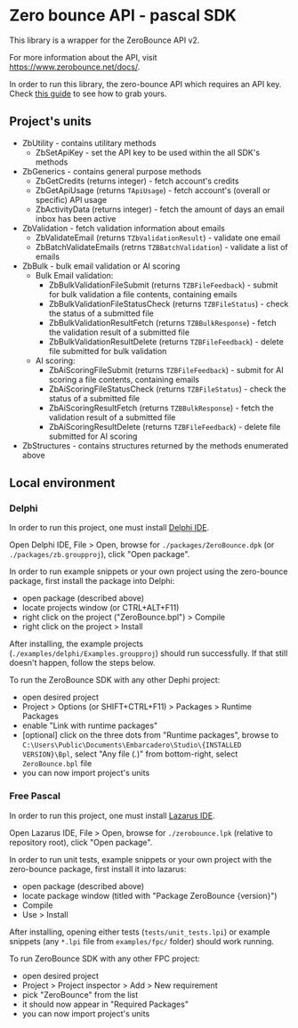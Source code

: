# Zero bounce API - pascal SDK

This library is a wrapper for the ZeroBounce API v2.

For more information about the API, visit https://www.zerobounce.net/docs/.

In order to run this library, the zero-bounce API which requires an API key. Check [this guide](https://www.zerobounce.net/docs/api-dashboard#API_keys_management) to see how to grab yours.

## Project's units

- ZbUtility - contains utilitary methods
    - ZbSetApiKey - set the API key to be used within the all SDK's methods
- ZbGenerics - contains general purpose methods
    - ZbGetCredits (returns integer) - fetch account's credits
    - ZbGetApiUsage (returns `TApiUsage`) - fetch account's (overall or specific) API usage
    - ZbActivityData (returns integer) - fetch the amount of days an email inbox has been active
- ZbValidation - fetch validation information about emails
    - ZbValidateEmail (returns `TZbValidationResult`) - validate one email
    - ZbBatchValidateEmails (retrns `TZBBatchValidation`) - validate a list of emails
- ZbBulk - bulk email validation or AI scoring
    - Bulk Email validation:
        - ZbBulkValidationFileSubmit (returns `TZBFileFeedback`) - submit for bulk validation a file contents, containing emails
        - ZbBulkValidationFileStatusCheck (returns `TZBFileStatus`) - check the status of a submitted file
        - ZbBulkValidationResultFetch (returns `TZBBulkResponse`) - fetch the validation result of a submitted file
        - ZbBulkValidationResultDelete (returns `TZBFileFeedback`) - delete file submitted for bulk validation
    - AI scoring:
        - ZbAiScoringFileSubmit (returns `TZBFileFeedback`) - submit for AI scoring a file contents, containing emails
        - ZbAiScoringFileStatusCheck (returns `TZBFileStatus`) - check the status of a submitted file
        - ZbAiScoringResultFetch (returns `TZBBulkResponse`) - fetch the validation result of a submitted file
        - ZbAiScoringResultDelete (returns `TZBFileFeedback`) - delete file submitted for AI scoring
- ZbStructures - contains structures returned by the methods enumerated above


## Local environment

### Delphi

In order to run this project, one must install [Delphi IDE](https://www.embarcadero.com/products/delphi/starter/free-download).

Open Delphi IDE, File > Open, browse for `./packages/ZeroBounce.dpk` (or `./packages/zb.groupproj`), click "Open package".

In order to run example snippets or your own project using the zero-bounce package, first install the package into Delphi:
- open package (described above)
- locate projects window (or CTRL+ALT+F11)
- right click on the project ("ZeroBounce.bpl") > Compile
- right click on the project > Install

After installing, the example projects (`./examples/delphi/Examples.groupproj`) should run successfully. If that still doesn't happen, follow the steps below.

To run the ZeroBounce SDK with any other Dephi project:
- open desired project
- Project > Options (or SHIFT+CTRL+F11) > Packages > Runtime Packages
- enable "Link with runtime packages"
- [optional] click on the three dots from "Runtime packages", browse to `C:\Users\Public\Documents\Embarcadero\Studio\{INSTALLED VERSION}\Bpl`, select "Any file (*.*)" from bottom-right, select `ZeroBounce.bpl` file
- you can now import project's units

### Free Pascal
In order to run this project, one must install [Lazarus IDE](https://www.lazarus-ide.org/).

Open Lazarus IDE, File > Open, browse for `./zerobounce.lpk` (relative to repository root), click "Open package".

In order to run unit tests, example snippets or your own project with the zero-bounce package, first install it into lazarus:
- open package (described above)
- locate package window (titled with "Package ZeroBounce {version}")
- Compile
- Use > Install

After installing, opening either tests  (`tests/unit_tests.lpi`) or example snippets (any `*.lpi` file from `examples/fpc/` folder) should work running.

To run ZeroBounce SDK with any other FPC project:
- open desired project
- Project > Project inspector > Add > New requirement
- pick "ZeroBounce" from the list
- it should now appear in "Required Packages"
- you can now import project's units
